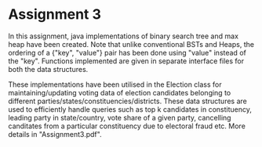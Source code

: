 # Assignment 3

In this assignment, java implementations of binary search tree and max heap have been created. Note that unlike conventional BSTs and Heaps, the ordering of a {"key", "value"} pair has been done using "value" instead of the "key". Functions implemented are given in separate interface files for both the data structures. 

These implementations have been utilised in the Election class for maintaining/updating voting data of election candidates belonging to different parties/states/constituencies/districts. These data structures are used to efficiently handle queries such as top k candidates in constituency, leading party in state/country, vote share of a given party, cancelling canditates from a particular constituency due to electoral fraud etc. More details in "Assignment3.pdf".
